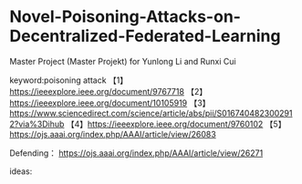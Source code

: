 # Novel-Poisoning-Attacks-on-Decentralized-Federated-Learning
Master Project (Master Projekt) for Yunlong Li and Runxi Cui


keyword:poisoning attack 
【1】https://ieeexplore.ieee.org/document/9767718
【2】https://ieeexplore.ieee.org/document/10105919
【3】https://www.sciencedirect.com/science/article/abs/pii/S0167404823002912?via%3Dihub
【4】https://ieeexplore.ieee.org/document/9760102
【5】https://ojs.aaai.org/index.php/AAAI/article/view/26083

Defending：
https://ojs.aaai.org/index.php/AAAI/article/view/26271

ideas:
